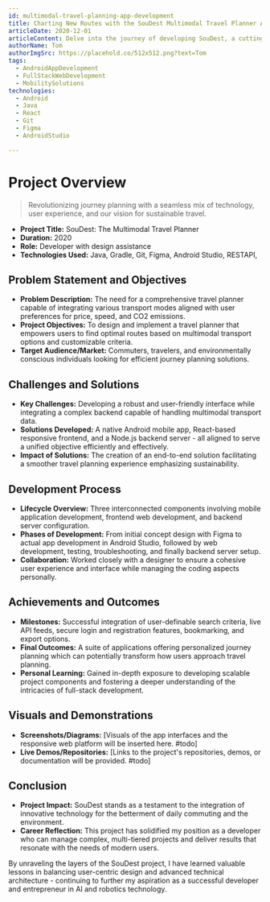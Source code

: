 ```yaml
---
id: multimodal-travel-planning-app-development
title: Charting New Routes with the SouDest Multimodal Travel Planner App
articleDate: 2020-12-01
articleContent: Delve into the journey of developing SouDest, a cutting-edge travel planner app built to enhance mobility by intelligently integrating user preferences on price, travel time, and environmental impact. Read on about the challenges, technologies, and innovative solutions crafted during the creation of this ambitious project.
authorName: Tom
authorImgSrc: https://placehold.co/512x512.png?text=Tom
tags:
  - AndroidAppDevelopment
  - FullStackWebDevelopment
  - MobilitySolutions
technologies:
  - Android
  - Java
  - React
  - Git
  - Figma
  - AndroidStudio

---
```


# Project Overview

> Revolutionizing journey planning with a seamless mix of technology, user experience, and our vision for sustainable
> travel.

- **Project Title:** SouDest: The Multimodal Travel Planner
- **Duration:** 2020
- **Role:** Developer with design assistance
- **Technologies Used:** Java, Gradle, Git, Figma, Android Studio, RESTAPI,

## Problem Statement and Objectives

- **Problem Description:** The need for a comprehensive travel planner capable of integrating various transport modes
  aligned with user preferences for price, speed, and CO2 emissions.
- **Project Objectives:** To design and implement a travel planner that empowers users to find optimal routes based on
  multimodal transport options and customizable criteria.
- **Target Audience/Market:** Commuters, travelers, and environmentally conscious individuals looking for efficient
  journey planning solutions.

## Challenges and Solutions

- **Key Challenges:** Developing a robust and user-friendly interface while integrating a complex backend capable of
  handling multimodal transport data.
- **Solutions Developed:** A native Android mobile app, React-based responsive frontend, and a Node.js backend server -
  all aligned to serve a unified objective efficiently and effectively.
- **Impact of Solutions:** The creation of an end-to-end solution facilitating a smoother travel planning experience
  emphasizing sustainability.

## Development Process

- **Lifecycle Overview:** Three interconnected components involving mobile application development, frontend web
  development, and backend server configuration.
- **Phases of Development:** From initial concept design with Figma to actual app development in Android Studio,
  followed by web development, testing, troubleshooting, and finally backend server setup.
- **Collaboration:** Worked closely with a designer to ensure a cohesive user experience and interface while managing
  the coding aspects personally.

## Achievements and Outcomes

- **Milestones:** Successful integration of user-definable search criteria, live API feeds, secure login and
  registration features, bookmarking, and export options.
- **Final Outcomes:** A suite of applications offering personalized journey planning which can potentially transform how
  users approach travel planning.
- **Personal Learning:** Gained in-depth exposure to developing scalable project components and fostering a deeper
  understanding of the intricacies of full-stack development.

## Visuals and Demonstrations

- **Screenshots/Diagrams:** [Visuals of the app interfaces and the responsive web platform will be inserted here. #todo]
- **Live Demos/Repositories:** [Links to the project's repositories, demos, or documentation will be provided. #todo]

## Conclusion

- **Project Impact:** SouDest stands as a testament to the integration of innovative technology for the betterment of
  daily commuting and the environment.
- **Career Reflection:** This project has solidified my position as a developer who can manage complex, multi-tiered
  projects and deliver results that resonate with the needs of modern users.

By unraveling the layers of the SouDest project, I have learned valuable lessons in balancing user-centric design and
advanced technical architecture - continuing to further my aspiration as a successful developer and entrepreneur in AI
and robotics technology.
